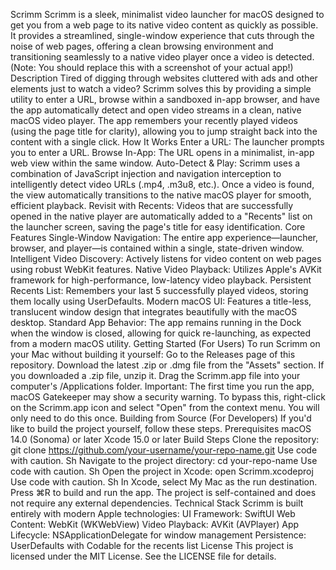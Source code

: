 Scrimm
Scrimm is a sleek, minimalist video launcher for macOS designed to get you from a web page to its native video content as quickly as possible. It provides a streamlined, single-window experience that cuts through the noise of web pages, offering a clean browsing environment and transitioning seamlessly to a native video player once a video is detected.
(Note: You should replace this with a screenshot of your actual app!)
Description
Tired of digging through websites cluttered with ads and other elements just to watch a video? Scrimm solves this by providing a simple utility to enter a URL, browse within a sandboxed in-app browser, and have the app automatically detect and open video streams in a clean, native macOS video player.
The app remembers your recently played videos (using the page title for clarity), allowing you to jump straight back into the content with a single click.
How It Works
Enter a URL: The launcher prompts you to enter a URL.
Browse In-App: The URL opens in a minimalist, in-app web view within the same window.
Auto-Detect & Play: Scrimm uses a combination of JavaScript injection and navigation interception to intelligently detect video URLs (.mp4, .m3u8, etc.). Once a video is found, the view automatically transitions to the native macOS player for smooth, efficient playback.
Revisit with Recents: Videos that are successfully opened in the native player are automatically added to a "Recents" list on the launcher screen, saving the page's title for easy identification.
Core Features
Single-Window Navigation: The entire app experience—launcher, browser, and player—is contained within a single, state-driven window.
Intelligent Video Discovery: Actively listens for video content on web pages using robust WebKit features.
Native Video Playback: Utilizes Apple's AVKit framework for high-performance, low-latency video playback.
Persistent Recents List: Remembers your last 5 successfully played videos, storing them locally using UserDefaults.
Modern macOS UI: Features a title-less, translucent window design that integrates beautifully with the macOS desktop.
Standard App Behavior: The app remains running in the Dock when the window is closed, allowing for quick re-launching, as expected from a modern macOS utility.
Getting Started (For Users)
To run Scrimm on your Mac without building it yourself:
Go to the Releases page of this repository.
Download the latest .zip or .dmg file from the "Assets" section.
If you downloaded a .zip file, unzip it.
Drag the Scrimm.app file into your computer's /Applications folder.
Important: The first time you run the app, macOS Gatekeeper may show a security warning. To bypass this, right-click on the Scrimm.app icon and select "Open" from the context menu. You will only need to do this once.
Building from Source (For Developers)
If you'd like to build the project yourself, follow these steps.
Prerequisites
macOS 14.0 (Sonoma) or later
Xcode 15.0 or later
Build Steps
Clone the repository:
git clone https://github.com/your-username/your-repo-name.git
Use code with caution.
Sh
Navigate to the project directory:
cd your-repo-name
Use code with caution.
Sh
Open the project in Xcode:
open Scrimm.xcodeproj
Use code with caution.
Sh
In Xcode, select My Mac as the run destination.
Press ⌘R to build and run the app.
The project is self-contained and does not require any external dependencies.
Technical Stack
Scrimm is built entirely with modern Apple technologies:
UI Framework: SwiftUI
Web Content: WebKit (WKWebView)
Video Playback: AVKit (AVPlayer)
App Lifecycle: NSApplicationDelegate for window management
Persistence: UserDefaults with Codable for the recents list
License
This project is licensed under the MIT License. See the LICENSE file for details.
